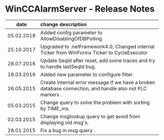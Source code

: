 # WinCCAlarmServer - Release Notes
|date      | change description |
|----------|:-------------|
|05.02.2018| Added config parameter to AllowDisablingOfDBPolling |
|25.10.2017| Upgraded to .netFramework4.0; Changed internal Ticker from WinForms Ticker to CycleExecutor |
|28.07.2016| Update SeqId after reset, add some traces and try to handle lastSeqId bug.|
|18.03.2016| Added new parameter to configure filter.|
|26.05.2015| Create internal error message if we have a broken database connection, and handle also not PLC markers .|
|05.03.2015| Change query to solve the problem with sorting by TIME_ms.|
|02.03.2015| Change msglookup query to get avoid from displaying old msg's. |
|28.01.2015| Fix a bug in msg query .|

